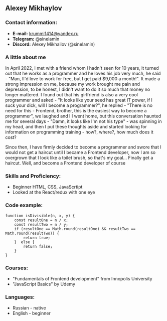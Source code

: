 ## Alexey Mikhaylov

### Contact information:
* __E-mail:__ krummi1414@yandex.ru
* __Telegram:__ @sinelamin
* __Discord:__ Alexey Mikhailov (@sinelamin)

### A little about me
In April 2022, I met with a friend whom I hadn't seen for 10 years, it turned out that he works as a programmer and he loves his job very much, he said - "Man, II'd love to work for free, but I get paid $9,000 a month!". It made a strong impression on me, because my work brought me pain and depression, to be honest, I didn't want to do it so much that money no longer mattered. I found out that his girlfriend is also a very cool programmer and asked - "It looks like your seed has great IT power, if I suck your dick, will I become a programmer?", he replied - "There is no need for this - Frontend, brother, this is the easiest way to become a programmer", we laughed and I I went home, but this conversation haunted me for several days - "Damn, it looks like I'm not his type" - was spinning in my head, and then I put these thoughts aside and started looking for information on programming training - how?, where?, how much does it cost?

Since then, I have firmly decided to become a programmer and swore that I would not get a haircut until I became a Frontend developer, now I am so overgrown that I look like a toilet brush, so that's my goal... Finally get a haircut. Well, and become a Frontend developer of course

### Skills and Proficiency:
* Beginner HTML, CSS, JavaScrtipt
* Looked at the React/redux with one eye

### Code example:
```
function isDivisible(n, x, y) {
    const resultOne = n / x;
    const resultTwo = n / y;
    if (resultOne == Math.round(resultOne) && resultTwo == Math.round(resultTwo)) {
        return true;
    }  else {
        return false;
    }
}
```

### Courses:
* "Fundamentals of Frontend development" from Innopolis University
* "JavaScript Basics" by Udemy

### Languages:
* Russian - native
* English - beginner